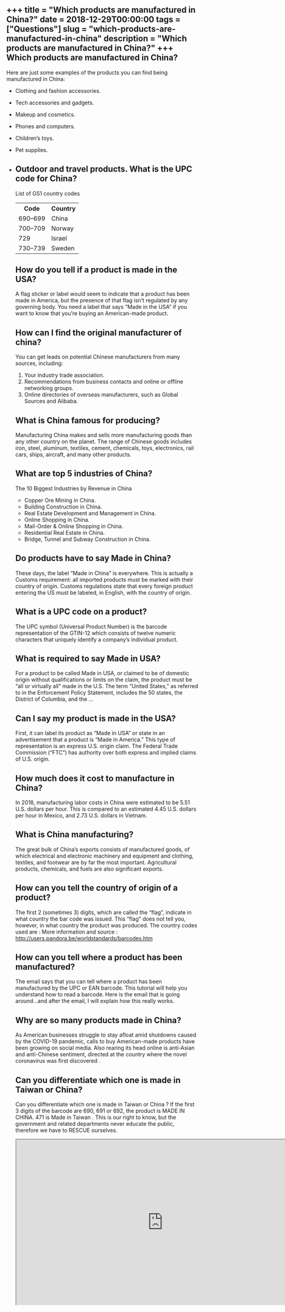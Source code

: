+++
title = "Which products are manufactured in China?"
date = 2018-12-29T00:00:00
tags = ["Questions"]
slug = "which-products-are-manufactured-in-china"
description = "Which products are manufactured in China?"
+++
Which products are manufactured in China?
-----------------------------------------

Here are just some examples of the products you can find being manufactured in China:

- Clothing and fashion accessories.
- Tech accessories and gadgets.
- Makeup and cosmetics.
- Phones and computers.
- Children’s toys.
- Pet supplies.
- Outdoor and travel products. What is the UPC code for China?
    -------------------------------
    
    List of GS1 country codes
    
    <table><tr><th>Code</th><th>Country</th></tr><tr><td>690–699</td><td>China</td></tr><tr><td>700–709</td><td>Norway</td></tr><tr><td>729</td><td>Israel</td></tr><tr><td>730–739</td><td>Sweden</td></tr></table>
    
    How do you tell if a product is made in the USA?
    ------------------------------------------------
    
    A flag sticker or label would seem to indicate that a product has been made in America, but the presence of that flag isn’t regulated by any governing body. You need a label that says “Made in the USA” if you want to know that you’re buying an American-made product.
    
    How can I find the original manufacturer of china?
    --------------------------------------------------
    
    You can get leads on potential Chinese manufacturers from many sources, including:
    
    
    1. Your industry trade association.
    2. Recommendations from business contacts and online or offline networking groups.
    3. Online directories of overseas manufacturers, such as Global Sources and Alibaba.
    
    What is China famous for producing?
    -----------------------------------
    
    Manufacturing China makes and sells more manufacturing goods than any other country on the planet. The range of Chinese goods includes iron, steel, aluminum, textiles, cement, chemicals, toys, electronics, rail cars, ships, aircraft, and many other products.
    
    What are top 5 industries of China?
    -----------------------------------
    
    The 10 Biggest Industries by Revenue in China
    
    
    - Copper Ore Mining in China.
    - Building Construction in China.
    - Real Estate Development and Management in China.
    - Online Shopping in China.
    - Mail-Order &amp; Online Shopping in China.
    - Residential Real Estate in China.
    - Bridge, Tunnel and Subway Construction in China.
    
    Do products have to say Made in China?
    --------------------------------------
    
    These days, the label “Made in China” is everywhere. This is actually a Customs requirement: all imported products must be marked with their country of origin. Customs regulations state that every foreign product entering the US must be labeled, in English, with the country of origin.
    
    What is a UPC code on a product?
    --------------------------------
    
    The UPC symbol (Universal Product Number) is the barcode representation of the GTIN-12 which consists of twelve numeric characters that uniquely identify a company’s individual product.
    
    What is required to say Made in USA?
    ------------------------------------
    
    For a product to be called Made in USA, or claimed to be of domestic origin without qualifications or limits on the claim, the product must be “all or virtually all” made in the U.S. The term “United States,” as referred to in the Enforcement Policy Statement, includes the 50 states, the District of Columbia, and the …
    
    Can I say my product is made in the USA?
    ----------------------------------------
    
    First, it can label its product as “Made in USA” or state in an advertisement that a product is “Made in America.” This type of representation is an express U.S. origin claim. The Federal Trade Commission (“FTC”) has authority over both express and implied claims of U.S. origin.
    
    How much does it cost to manufacture in China?
    ----------------------------------------------
    
    In 2018, manufacturing labor costs in China were estimated to be 5.51 U.S. dollars per hour. This is compared to an estimated 4.45 U.S. dollars per hour in Mexico, and 2.73 U.S. dollars in Vietnam.
    
    What is China manufacturing?
    ----------------------------
    
    The great bulk of China’s exports consists of manufactured goods, of which electrical and electronic machinery and equipment and clothing, textiles, and footwear are by far the most important. Agricultural products, chemicals, and fuels are also significant exports.
    
    How can you tell the country of origin of a product?
    ----------------------------------------------------
    
    The first 2 (sometimes 3) digits, which are called the “flag”, indicate in what country the bar code was issued. This “flag” does not tell you, however, in what country the product was produced. The country codes used are : More information and source : http://users.pandora.be/worldstandards/barcodes.htm
    
    How can you tell where a product has been manufactured?
    -------------------------------------------------------
    
    The email says that you can tell where a product has been manufactured by the UPC or EAN barcode. This tutorial will help you understand how to read a barcode. Here is the email that is going around…and after the email, I will explain how this really works.
    
    Why are so many products made in China?
    ---------------------------------------
    
    As American businesses struggle to stay afloat amid shutdowns caused by the COVID-19 pandemic, calls to buy American-made products have been growing on social media. Also rearing its head online is anti-Asian and anti-Chinese sentiment, directed at the country where the novel coronavirus was first discovered .
    
    Can you differentiate which one is made in Taiwan or China?
    -----------------------------------------------------------
    
    Can you differentiate which one is made in Taiwan or China ? If the first 3 digits of the barcode are 690, 691 or 692, the product is MADE IN CHINA. 471 is Made in Taiwan . This is our right to know, but the government and related departments never educate the public, therefore we have to RESCUE ourselves.
    
    <iframe allow="accelerometer; autoplay; clipboard-write; encrypted-media; gyroscope; picture-in-picture" allowfullscreen="" class="__youtube_prefs__  epyt-is-override  no-lazyload" data-no-lazy="1" data-origheight="433" data-origwidth="770" data-skipgform_ajax_framebjll="" height="433" id="_ytid_54634" loading="lazy" src="https://www.youtube.com/embed/oU5JAavtB2k?enablejsapi=1&autoplay=0&cc_load_policy=0&cc_lang_pref=&iv_load_policy=1&loop=0&modestbranding=0&rel=1&fs=1&playsinline=0&autohide=2&theme=dark&color=red&controls=1&" title="YouTube player" width="770"></iframe>